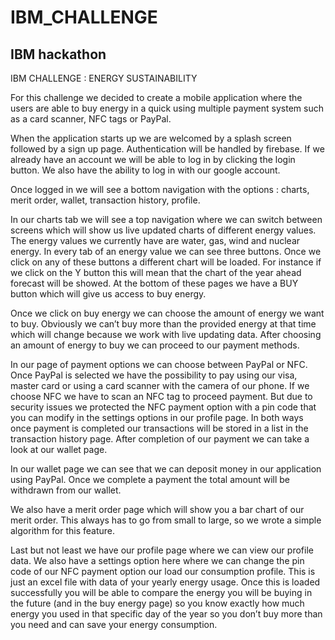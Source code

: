 # IBM_CHALLENGE
IBM hackathon
------------------------

IBM CHALLENGE : ENERGY SUSTAINABILITY

For this challenge we decided to create a mobile application where the users are able to buy energy in a quick using multiple payment system such as a card scanner, NFC tags or PayPal.

When the application starts up we are welcomed by a splash screen followed by a sign up page. Authentication will be handled by firebase. If we already have an account we will be able to log in by clicking the login button. We also have the ability to log in with our google account.

Once logged in we will see a bottom navigation with the options : charts, merit order, wallet, transaction history, profile.

In our charts tab we will see a top navigation where we can switch between screens which will show us live updated charts of different energy values. The energy values we currently have are water, gas, wind and nuclear energy. In every tab of an energy value we can see three buttons. Once we click on any of these buttons a different chart will be loaded. For instance if we click on the Y button this will mean that the chart of the year ahead forecast will be showed. At the bottom of these pages we have a BUY button which will give us access to buy energy.

Once we click on buy energy we can choose the amount of energy we want to buy. Obviously we can’t buy more than the provided energy at that time which will change because we work with live updating data. After choosing an amount of energy to buy we can proceed to our payment methods.

In our page of payment options we can choose between PayPal or NFC. Once PayPal is selected we have the possibility to pay using our visa, master card or using a card scanner with the camera of our phone. If we choose NFC we have to scan an NFC tag to proceed payment. But due to security issues we protected the NFC payment option with a pin code that you can modify in the settings options in our profile page. In both ways once payment is completed our transactions will be stored in a list in the transaction history page. After completion of our payment we can take a look at our wallet page.

In our wallet page we can see that we can deposit money in our application using PayPal. Once we complete a payment the total amount will be withdrawn from our wallet.

We also have a merit order page which will show you a bar chart of our merit order. This always has to go from small to large, so we wrote a simple algorithm for this feature. 

Last but not least we have our profile page where we can view our profile data. We also have a settings option here where we can change the pin code of our NFC payment option our load our consumption profile. This is just an excel file with data of your yearly energy usage. Once this is loaded successfully you will be able to compare the energy you will be buying in the future (and in the buy energy page) so you know exactly how much energy you used in that specific day of the year so you don’t buy more than you need and can save your energy consumption. 
